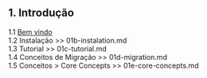 ## 1. Introdução      
  1.1 [Bem vindo](#/01a-welcome.md)      
  1.2 Instalação >> 01b-instalation.md      
  1.3 Tutorial >> 01c-tutorial.md      
  1.4 Conceitos de Migração >> 01d-migration.md       
  1.5 Conceitos > Core Concepts >> 01e-core-concepts.md         
